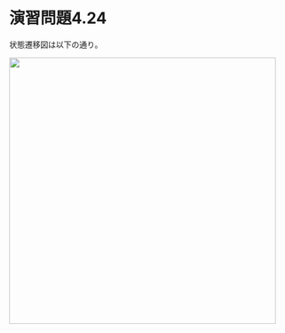 # 演習問題4.24

状態遷移図は以下の通り。

<img src="https://horie-t.github.io/DigitalDesignAndComputerArchitecture-Ans/images/ex4-24/ex4-24-state.svg" width="480px" />
